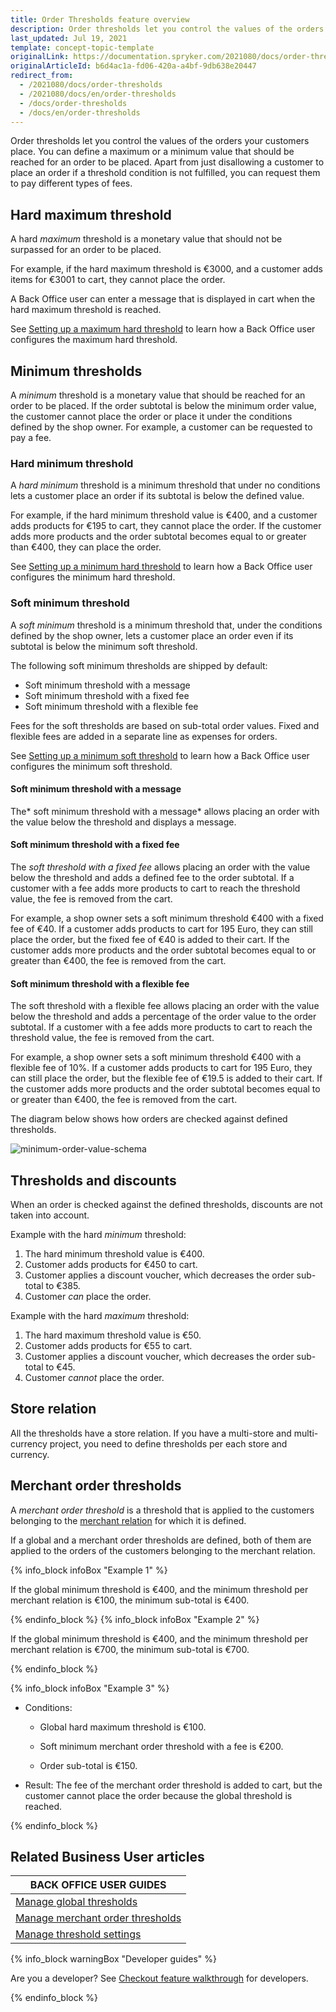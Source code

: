 ```yaml
---
title: Order Thresholds feature overview
description: Order thresholds let you control the values of the orders your customers place. You can define a maximum or a minimum value that should be reached for an order to be placed.
last_updated: Jul 19, 2021
template: concept-topic-template
originalLink: https://documentation.spryker.com/2021080/docs/order-thresholds
originalArticleId: b6d4ac1a-fd06-420a-a4bf-9db638e20447
redirect_from:
  - /2021080/docs/order-thresholds
  - /2021080/docs/en/order-thresholds
  - /docs/order-thresholds
  - /docs/en/order-thresholds
---
```


Order thresholds let you control the values of the orders your customers place. You can define a maximum or a minimum value that should be reached for an order to be placed. Apart from just disallowing a customer to place an order if a threshold condition is not fulfilled, you can request them to pay different types of fees.


## Hard maximum threshold
A hard *maximum* threshold is a monetary value that should not be surpassed for an order to be placed.

For example, if the hard maximum threshold is €3000, and a customer adds items for €3001 to cart, they cannot place the order.

A Back Office user can enter a message that is displayed in cart when the hard maximum threshold is reached.

See [Setting up a maximum hard threshold](/docs/scos/user/back-office-user-guides/{{page.version}}/administration/thresholds/managing-global-thresholds.html#setting-up-maximum-hard-threshold) to learn how a Back Office user configures the maximum hard threshold.


## Minimum thresholds
A *minimum* threshold is a monetary value that should be reached for an order to be placed. If the order subtotal is below the minimum order value, the customer cannot place the order or place it under the conditions defined by the shop owner. For example, a customer can be requested to pay a fee.


### Hard minimum threshold
A *hard minimum* threshold is a minimum threshold that under no conditions lets a customer place an order if its subtotal is below the defined value.

For example, if the hard minimum threshold value is €400, and a customer adds products for €195 to cart, they cannot place the order. If the customer adds more products and the order subtotal becomes equal to or greater than €400, they can place the order.

See [Setting up a minimum hard threshold](/docs/scos/user/back-office-user-guides/{{page.version}}/administration/thresholds/managing-global-thresholds.html#setting-up-minimum-hard-threshold) to learn how a Back Office user configures the minimum hard threshold.


### Soft minimum threshold
A *soft minimum* threshold is a minimum threshold that, under the conditions defined by the shop owner, lets a customer place an order even if its subtotal is below the minimum soft threshold.

The following soft minimum thresholds are shipped by default:

* Soft minimum threshold with a message
* Soft minimum threshold with a fixed fee
* Soft minimum threshold with a flexible fee

Fees for the soft thresholds are based on sub-total order values. Fixed and flexible fees are added in a separate line as expenses for orders.

See [Setting up a minimum soft threshold](/docs/scos/user/back-office-user-guides/{{page.version}}/administration/thresholds/managing-global-thresholds.html#setting-up-minimum-soft-threshold) to learn how a Back Office user configures the minimum soft threshold.


#### Soft minimum threshold with a message
The* soft minimum threshold with a message* allows placing an order with the value below the threshold and displays a message.


#### Soft minimum threshold with a fixed fee
The *soft threshold with a fixed fee* allows placing an order with the value below the threshold and adds a defined fee to the order subtotal. If a customer with a fee adds more products to cart to reach the threshold value, the fee is removed from the cart.

For example, a shop owner sets a soft minimum threshold €400 with a fixed fee of €40. If a customer adds products to cart for 195 Euro, they can still place the order, but the fixed fee of €40 is added to their cart. If the customer adds more products and the order subtotal becomes equal to or greater than €400, the fee is removed from the cart.


#### Soft minimum threshold with a flexible fee
The soft threshold with a flexible fee allows placing an order with the value below the threshold and adds a percentage of the order value to the order subtotal. If a customer with a fee adds more products to cart to reach the threshold value, the fee is removed from the cart.

For example, a shop owner sets a soft minimum threshold €400 with a flexible fee of 10%. If a customer adds products to cart for 195 Euro, they can still place the order, but the flexible fee of €19.5 is added to their cart. If the customer adds more products and the order subtotal becomes equal to or greater than €400, the fee is removed from the cart.


The diagram below shows how orders are checked against defined thresholds.

![minimum-order-value-schema](https://spryker.s3.eu-central-1.amazonaws.com/docs/Features/Shopping+Cart/Order+Thresholds/minimum-order-value-schema.jpg)

## Thresholds and discounts
When an order is checked against the defined thresholds, discounts are not taken into account.

Example with the hard *minimum* threshold:

1. The hard minimum threshold value is €400.
2. Customer adds products for €450 to cart.
3. Customer applies a discount voucher, which decreases the order sub-total to €385.
4. Customer *can* place the order.

Example with the hard *maximum* threshold:

1. The hard maximum threshold value is €50.
2. Customer adds products for €55 to cart.
3. Customer applies a discount voucher, which decreases the order sub-total to €45.
4. Customer *cannot* place the order.


## Store relation
All the thresholds have a store relation. If you have a multi-store and multi-currency project, you need to define thresholds per each store and currency.


## Merchant order thresholds
A *merchant order threshold* is a threshold that is applied to the customers belonging to the [merchant relation](/docs/scos/user/features/{{page.version}}/merchant-b2b-contracts-feature-overview.html) for which it is defined.   

If a global and a merchant order thresholds are defined, both of them are applied to the orders of the customers belonging to the merchant relation.

{% info_block infoBox "Example 1" %}

If the global minimum threshold is €400, and the minimum threshold per merchant relation is €100, the minimum sub-total is €400.

{% endinfo_block %}
{% info_block infoBox "Example 2" %}

If the global minimum threshold is €400, and the minimum threshold per merchant relation is €700, the minimum sub-total is €700.

{% endinfo_block %}

 {% info_block infoBox "Example 3" %}


* Conditions:

    * Global hard maximum threshold is €100.

    * Soft minimum merchant order threshold with a fee is €200.

    * Order sub-total is €150.

* Result: The fee of the merchant order threshold is added to cart, but the customer cannot place the order because the global threshold is reached.

{% endinfo_block %}

## Related Business User articles

|BACK OFFICE USER GUIDES|
|---|
| [Manage global thresholds](/docs/scos/user/back-office-user-guides/{{page.version}}/administration/thresholds/managing-global-thresholds.html) |
| [Manage merchant order thresholds](/docs/scos/user/back-office-user-guides/{{page.version}}/administration/thresholds/managing-merchant-order-thresholds.html) |
| [Manage threshold settings](/docs/scos/user/back-office-user-guides/{{page.version}}/administration/thresholds/managing-threshold-settings.html) |

{% info_block warningBox "Developer guides" %}

Are you a developer? See [Checkout feature walkthrough](/docs/scos/dev/feature-walkthroughs/{{page.version}}/checkout-feature-walkthrough.html) for developers.

{% endinfo_block %}
